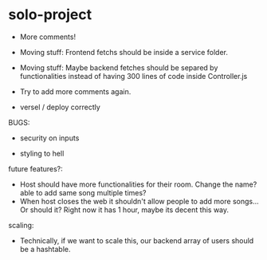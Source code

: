 # solo-project
- More comments!
- Moving stuff: Frontend fetchs should be inside a service folder.

- Moving stuff: Maybe backend fetches should be separed by functionalities instead of having 300 lines of code inside Controller.js
- Try to add more comments again.
- versel / deploy correctly

BUGS:
- security on inputs



- styling to hell

future features?:
- Host should have more functionalities for their room. Change the name? able to add same song multiple times?
- When host closes the web it shouldn't allow people to add more songs... Or should it? Right now it has 1 hour, maybe its decent this way.


scaling:
- Technically, if we want to scale this, our backend array of users should be a hashtable.

